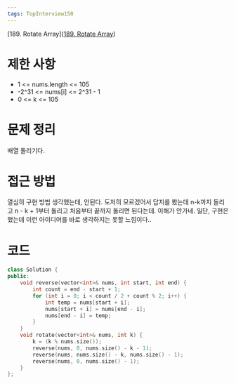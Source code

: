 ```yaml
---
tags: TopInterview150
---
```

[189. Rotate Array]([189. Rotate Array](https://leetcode.com/problems/rotate-array/?envType=study-plan-v2&envId=top-interview-150))
# 제한 사항
- 1 <= nums.length <= 105
-  -2^31 <= nums[i] <= 2^31 - 1
- 0 <= k <= 105
# 문제 정리
배열 돌리기다.

# 접근 방법
열심히 구현 방법 생각했는데, 안된다. 도저히 모르겠어서 답지를 봤는데 n-k까지 돌리고 n - k + 1부터 돌리고 처음부터 끝까지 돌리면 된다는데.
이해가 안가네.
일단, 구현은 했는데 이런 아이디어를 바로 생각하지는 못할 느낌이다..

# 코드
``` cpp
class Solution {  
public:  
    void reverse(vector<int>& nums, int start, int end) {  
        int count = end - start + 1;  
        for (int i = 0; i < count / 2 + count % 2; i++) {  
            int temp = nums[start + i];  
            nums[start + i] = nums[end - i];  
            nums[end - i] = temp;  
        }  
    }  
    void rotate(vector<int>& nums, int k) {  
        k = (k % nums.size());  
        reverse(nums, 0, nums.size() - k - 1);  
        reverse(nums, nums.size() - k, nums.size() - 1);  
        reverse(nums, 0, nums.size() - 1);  
    }  
};
```